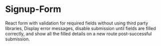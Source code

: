 # Signup-Form
React form with validation for required fields without using third party libraries, Display error messages, disable submission until fields are filled correctly, and show all the filled details on a new route post-successful submission.
